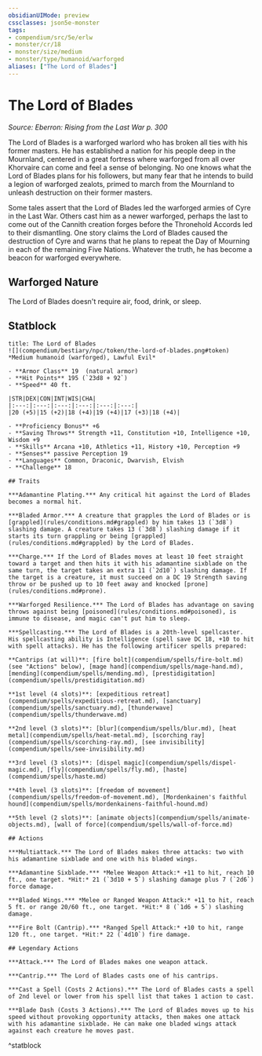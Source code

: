 ```yaml
---
obsidianUIMode: preview
cssclasses: json5e-monster
tags:
- compendium/src/5e/erlw
- monster/cr/18
- monster/size/medium
- monster/type/humanoid/warforged
aliases: ["The Lord of Blades"]
---
```

# The Lord of Blades
*Source: Eberron: Rising from the Last War p. 300*  

The Lord of Blades is a warforged warlord who has broken all ties with his former masters. He has established a nation for his people deep in the Mournland, centered in a great fortress where warforged from all over Khorvaire can come and feel a sense of belonging. No one knows what the Lord of Blades plans for his followers, but many fear that he intends to build a legion of warforged zealots, primed to march from the Mournland to unleash destruction on their former masters.

Some tales assert that the Lord of Blades led the warforged armies of Cyre in the Last War. Others cast him as a newer warforged, perhaps the last to come out of the Cannith creation forges before the Thronehold Accords led to their dismantling. One story claims the Lord of Blades caused the destruction of Cyre and warns that he plans to repeat the Day of Mourning in each of the remaining Five Nations. Whatever the truth, he has become a beacon for warforged everywhere.

## Warforged Nature

The Lord of Blades doesn't require air, food, drink, or sleep.

## Statblock

```ad-statblock
title: The Lord of Blades
![](compendium/bestiary/npc/token/the-lord-of-blades.png#token)
*Medium humanoid (warforged), Lawful Evil*

- **Armor Class** 19  (natural armor)
- **Hit Points** 195 (`23d8 + 92`)
- **Speed** 40 ft.

|STR|DEX|CON|INT|WIS|CHA|
|:---:|:---:|:---:|:---:|:---:|:---:|
|20 (+5)|15 (+2)|18 (+4)|19 (+4)|17 (+3)|18 (+4)|

- **Proficiency Bonus** +6
- **Saving Throws** Strength +11, Constitution +10, Intelligence +10, Wisdom +9
- **Skills** Arcana +10, Athletics +11, History +10, Perception +9
- **Senses** passive Perception 19
- **Languages** Common, Draconic, Dwarvish, Elvish
- **Challenge** 18

## Traits

***Adamantine Plating.*** Any critical hit against the Lord of Blades becomes a normal hit.

***Bladed Armor.*** A creature that grapples the Lord of Blades or is [grappled](rules/conditions.md#grappled) by him takes 13 (`3d8`) slashing damage. A creature takes 13 (`3d8`) slashing damage if it starts its turn grappling or being [grappled](rules/conditions.md#grappled) by the Lord of Blades.

***Charge.*** If the Lord of Blades moves at least 10 feet straight toward a target and then hits it with his adamantine sixblade on the same turn, the target takes an extra 11 (`2d10`) slashing damage. If the target is a creature, it must succeed on a DC 19 Strength saving throw or be pushed up to 10 feet away and knocked [prone](rules/conditions.md#prone).

***Warforged Resilience.*** The Lord of Blades has advantage on saving throws against being [poisoned](rules/conditions.md#poisoned), is immune to disease, and magic can't put him to sleep.

***Spellcasting.*** The Lord of Blades is a 20th-level spellcaster. His spellcasting ability is Intelligence (spell save DC 18, +10 to hit with spell attacks). He has the following artificer spells prepared:

**Cantrips (at will)**: [fire bolt](compendium/spells/fire-bolt.md) (see "Actions" below), [mage hand](compendium/spells/mage-hand.md), [mending](compendium/spells/mending.md), [prestidigitation](compendium/spells/prestidigitation.md)

**1st level (4 slots)**: [expeditious retreat](compendium/spells/expeditious-retreat.md), [sanctuary](compendium/spells/sanctuary.md), [thunderwave](compendium/spells/thunderwave.md)

**2nd level (3 slots)**: [blur](compendium/spells/blur.md), [heat metal](compendium/spells/heat-metal.md), [scorching ray](compendium/spells/scorching-ray.md), [see invisibility](compendium/spells/see-invisibility.md)

**3rd level (3 slots)**: [dispel magic](compendium/spells/dispel-magic.md), [fly](compendium/spells/fly.md), [haste](compendium/spells/haste.md)

**4th level (3 slots)**: [freedom of movement](compendium/spells/freedom-of-movement.md), [Mordenkainen's faithful hound](compendium/spells/mordenkainens-faithful-hound.md)

**5th level (2 slots)**: [animate objects](compendium/spells/animate-objects.md), [wall of force](compendium/spells/wall-of-force.md)

## Actions

***Multiattack.*** The Lord of Blades makes three attacks: two with his adamantine sixblade and one with his bladed wings.

***Adamantine Sixblade.*** *Melee Weapon Attack:* +11 to hit, reach 10 ft., one target. *Hit:* 21 (`3d10 + 5`) slashing damage plus 7 (`2d6`) force damage.

***Bladed Wings.*** *Melee or Ranged Weapon Attack:* +11 to hit, reach 5 ft. or range 20/60 ft., one target. *Hit:* 8 (`1d6 + 5`) slashing damage.

***Fire Bolt (Cantrip).*** *Ranged Spell Attack:* +10 to hit, range 120 ft., one target. *Hit:* 22 (`4d10`) fire damage.

## Legendary Actions

***Attack.*** The Lord of Blades makes one weapon attack.

***Cantrip.*** The Lord of Blades casts one of his cantrips.

***Cast a Spell (Costs 2 Actions).*** The Lord of Blades casts a spell of 2nd level or lower from his spell list that takes 1 action to cast.

***Blade Dash (Costs 3 Actions).*** The Lord of Blades moves up to his speed without provoking opportunity attacks, then makes one attack with his adamantine sixblade. He can make one bladed wings attack against each creature he moves past.
```
^statblock